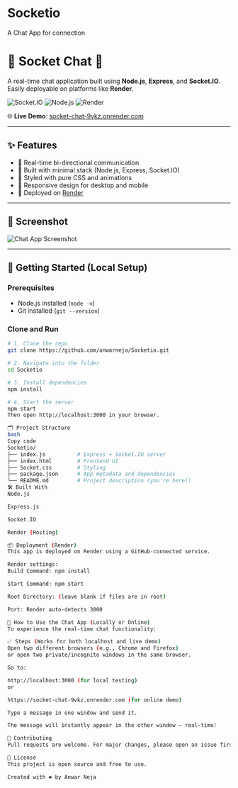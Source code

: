 # Socketio
A Chat App for connection

# 🔌 Socket Chat 💬

A real-time chat application built using **Node.js**, **Express**, and **Socket.IO**. Easily deployable on platforms like **Render**.

![Socket.IO](https://img.shields.io/badge/Socket.IO-Real--Time-ffca28?style=for-the-badge&logo=socketdotio)
![Node.js](https://img.shields.io/badge/Node.js-Server-339933?style=for-the-badge&logo=node.js)
![Render](https://img.shields.io/badge/Deployed%20on-Render-5e60ce?style=for-the-badge&logo=render)

🌐 **Live Demo**: [socket-chat-9vkz.onrender.com](https://socket-chat-9vkz.onrender.com)

---

## ✨ Features

- 🔁 Real-time bi-directional communication
- 🧠 Built with minimal stack (Node.js, Express, Socket.IO)
- 🎨 Styled with pure CSS and animations
- 📱 Responsive design for desktop and mobile
- 🚀 Deployed on [Render](https://render.com)

---

## 📸 Screenshot

![Chat App Screenshot](https://user-images.githubusercontent.com/your-image-url.png)

---

## 🚀 Getting Started (Local Setup)

### Prerequisites

- Node.js installed (`node -v`)
- Git installed (`git --version`)

### Clone and Run

```bash
# 1. Clone the repo
git clone https://github.com/anwarneja/Socketio.git

# 2. Navigate into the folder
cd Socketio

# 3. Install dependencies
npm install

# 4. Start the server
npm start
Then open http://localhost:3000 in your browser.

🗂️ Project Structure
bash
Copy code
Socketio/
├── index.js          # Express + Socket.IO server
├── index.html        # Frontend UI
├── Socket.css        # Styling
├── package.json      # App metadata and dependencies
└── README.md         # Project description (you're here!)
🛠 Built With
Node.js

Express.js

Socket.IO

Render (Hosting)

📦 Deployment (Render)
This app is deployed on Render using a GitHub-connected service.

Render settings:
Build Command: npm install

Start Command: npm start

Root Directory: (leave blank if files are in root)

Port: Render auto-detects 3000

🧪 How to Use the Chat App (Locally or Online)
To experience the real-time chat functionality:

✅ Steps (Works for both localhost and live demo)
Open two different browsers (e.g., Chrome and Firefox)
or open two private/incognito windows in the same browser.

Go to:

http://localhost:3000 (for local testing)
or

https://socket-chat-9vkz.onrender.com (for online demo)

Type a message in one window and send it.

The message will instantly appear in the other window — real-time!

🤝 Contributing
Pull requests are welcome. For major changes, please open an issue first to discuss what you would like to change.

📄 License
This project is open source and free to use.

Created with ❤️ by Anwar Neja
